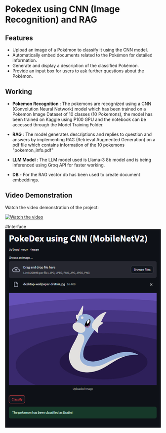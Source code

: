 # Pokedex using CNN (Image Recognition) and RAG

## Features

- Upload an image of a Pokémon to classify it using the CNN model.
- Automatically embed documents related to the Pokémon for detailed information.
- Generate and display a description of the classified Pokémon.
- Provide an input box for users to ask further questions about the Pokémon.

## Working

- **Pokemon Recognition** : The pokemons are recognized using a CNN (Convolution Neural Network) model which has been trained on a Pokemon Image Dataset of 10 classes (10 Pokemons), the model has been trained on Kaggle using P100 GPU and the notebook can be accessed through the Model Training Folder.

- **RAG** : The model generates descriptions and replies to question and answers by implementing RAG (Retrieval Augmented Generation) on a pdf file which contains information of the 10 pokemons "pokemon_info.pdf"

- **LLM Model** : The LLM model used is Llama-3 8b model and is being inferenced using Groq API for faster working.

- **DB** - For the RAG vector db has been used to create document embeddings.

## Video Demonstration

Watch the video demonstration of the project:

[![Watch the video](https://cdn-icons-png.flaticon.com/256/1384/1384060.png)](https://youtu.be/ddFb79D8c7g)

#Interface
![Image](https://github.com/Wriath18/PokeDex_Streamlit_LLM/blob/main/Images/Screenshot%202024-06-17%20135642.png)
